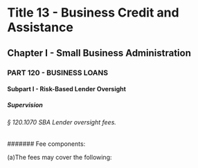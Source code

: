 
# Title 13 - Business Credit and Assistance
## Chapter I - Small Business Administration
### PART 120 - BUSINESS LOANS
#### Subpart I - Risk-Based Lender Oversight
##### Supervision
###### § 120.1070 SBA Lender oversight fees.
####### Fee components:

(a)The fees may cover the following:
